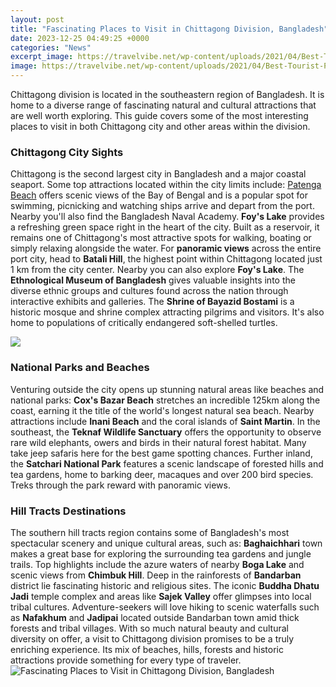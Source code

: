 ```yaml
---
layout: post
title: "Fascinating Places to Visit in Chittagong Division, Bangladesh"
date: 2023-12-25 04:49:25 +0000
categories: "News"
excerpt_image: https://travelvibe.net/wp-content/uploads/2021/04/Best-Tourist-Places-to-visit-in-Chittagong-e1617635121529.jpg
image: https://travelvibe.net/wp-content/uploads/2021/04/Best-Tourist-Places-to-visit-in-Chittagong-e1617635121529.jpg
---
```


Chittagong division is located in the southeastern region of Bangladesh. It is home to a diverse range of fascinating natural and cultural attractions that are well worth exploring. This guide covers some of the most interesting places to visit in both Chittagong city and other areas within the division.
### Chittagong City Sights
Chittagong is the second largest city in Bangladesh and a major coastal seaport. Some top attractions located within the city limits include: 
[Patenga Beach](https://ustoday.github.io/2024-01-06-voyager-seul-en-afrique-les-d-xe9fis-et-les-r-xe9ussites/) offers scenic views of the Bay of Bengal and is a popular spot for swimming, picnicking and watching ships arrive and depart from the port. Nearby you'll also find the Bangladesh Naval Academy.
**Foy's Lake** provides a refreshing green space right in the heart of the city. Built as a reservoir, it remains one of Chittagong's most attractive spots for walking, boating or simply relaxing alongside the water.
For **panoramic views** across the entire port city, head to **Batali Hill**, the highest point within Chittagong located just 1 km from the city center. Nearby you can also explore **Foy's Lake**. 
The **Ethnological Museum of Bangladesh** gives valuable insights into the diverse ethnic groups and cultures found across the nation through interactive exhibits and galleries. 
The **Shrine of Bayazid Bostami** is a historic mosque and shrine complex attracting pilgrims and visitors. It's also home to populations of critically endangered soft-shelled turtles.

![](https://www.hlimg.com/images/places2see/738X538/placetosee_1533981380m1.jpg)
### National Parks and Beaches
Venturing outside the city opens up stunning natural areas like beaches and national parks:
**Cox's Bazar Beach** stretches an incredible 125km along the coast, earning it the title of the world's longest natural sea beach. Nearby attractions include **Inani Beach** and the coral islands of **Saint Martin**.
In the southeast, the **Teknaf Wildlife Sanctuary** offers the opportunity to observe rare wild elephants, owers and birds in their natural forest habitat. Many take jeep safaris here for the best game spotting chances. 
Further inland, the **Satchari National Park** features a scenic landscape of forested hills and tea gardens, home to barking deer, macaques and over 200 bird species. Treks through the park reward with panoramic views.
### Hill Tracts Destinations 
The southern hill tracts region contains some of Bangladesh's most spectacular scenery and unique cultural areas, such as:
**Baghaichhari** town makes a great base for exploring the surrounding tea gardens and jungle trails. Top highlights include the azure waters of nearby **Boga Lake** and scenic views from **Chimbuk Hill**.
Deep in the rainforests of **Bandarban** district lie fascinating historic and religious sites. The iconic **Buddha Dhatu Jadi** temple complex and areas like **Sajek Valley** offer glimpses into local tribal cultures.
Adventure-seekers will love hiking to scenic waterfalls such as **Nafakhum** and **Jadipai** located outside Bandarban town amid thick forests and tribal villages.
With so much natural beauty and cultural diversity on offer, a visit to Chittagong division promises to be a truly enriching experience. Its mix of beaches, hills, forests and historic attractions provide something for every type of traveler.
![Fascinating Places to Visit in Chittagong Division, Bangladesh](https://travelvibe.net/wp-content/uploads/2021/04/Best-Tourist-Places-to-visit-in-Chittagong-e1617635121529.jpg)